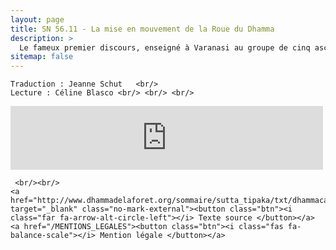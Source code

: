 ```yaml
---
layout: page
title: SN 56.11 - La mise en mouvement de la Roue du Dhamma
description: >
  Le fameux premier discours, enseigné à Varanasi au groupe de cinq ascètes. Le Bouddha y rejette les extrêmes de l’ascèse et de l’indulgence et recommande la voie médiane du Sentier Octuple. Ensuite, il définit les quatre nobles vérités et les analyse sous douze aspects. Le discours se termine avec le Vénérable Kondañña devenant la première personne en dehors du Bouddha à réaliser le Dhamma. (13&nbsp;min.)
sitemap: false
---
```


<div class="center">

    Traduction : Jeanne Schut   <br/>
    Lecture : Céline Blasco <br/> <br/> <br/>

   <div class="holds-the-iframe">
<iframe src="https://anchor.fm/audio-sutta/embed/episodes/SN-56-11---La-mise-en-mouvement-de-la-Roue-du-Dhamma-e18nbbh" height="102px" width="500px" frameborder="0" scrolling="no"></iframe>
    </div>
   
     <br/><br/>
    <a href="http://www.dhammadelaforet.org/sommaire/sutta_tipaka/txt/dhammacakkappavattana_js.html" target="_blank" class="no-mark-external"><button class="btn"><i class="far fa-arrow-alt-circle-left"></i> Texte source </button></a>
    <a href="/MENTIONS_LEGALES"><button class="btn"><i class="fas fa-balance-scale"></i> Mention légale </button></a>

</div>

